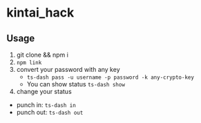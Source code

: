 # kintai_hack

## Usage
1. git clone && npm i
2. `npm link`
3. convert your password with any key
   - `ts-dash pass -u username -p password -k any-crypto-key`
   - You can show status `ts-dash show`
4. change your status
  - punch in: `ts-dash in`
  - punch out: `ts-dash out`
